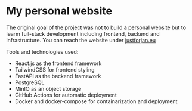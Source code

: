 # My personal website

The original goal of the project was not to build a personal website but to learm full-stack development including frontend, backend and infrastructure. You can reach the website under [justforjan.eu](https;//justforjan.eu)

Tools and technologies used:
- React.js as the frontend framework
- TailwindCSS for frontend styling
- FastAPI as the backend framework
- PostgreSQL 
- MinIO as an object storage
- GitHub Actions for automatic deployment
- Docker and docker-compose for containarization and deployment
